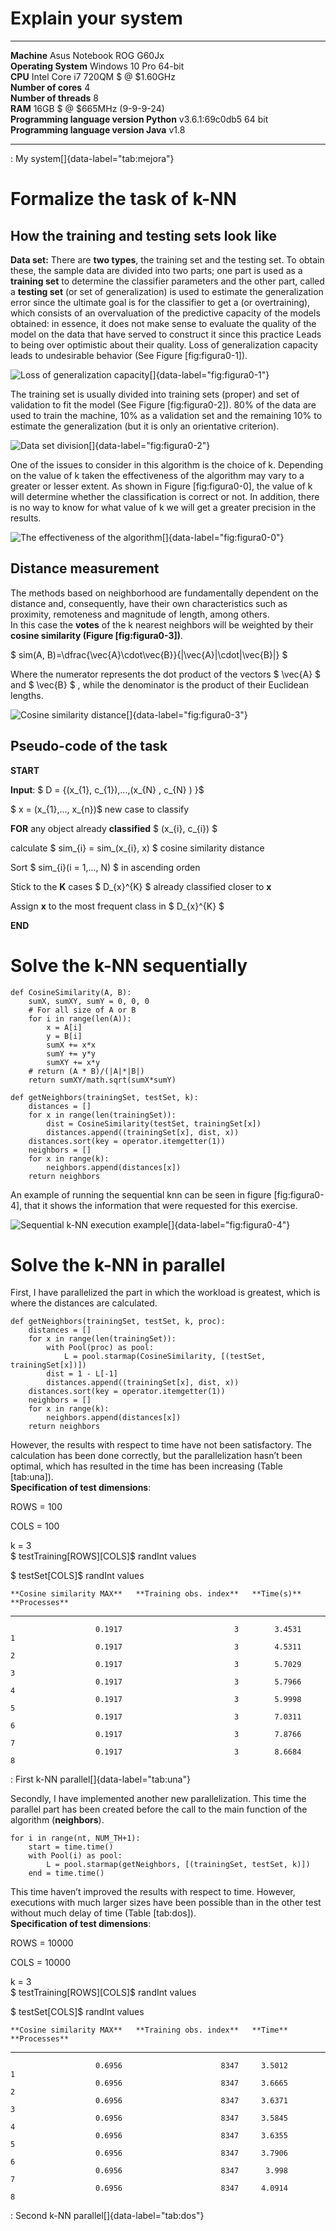 Explain your system
===================

  ----------------------------------------- ---------------------------------- -- -- --
  **Machine**                                          Asus Notebook ROG G60Jx       
  **Operating System**                                   Windows 10 Pro 64-bit       
  **CPU**                                     Intel Core i7 720QM $ @ $1.60GHz       
  **Number of cores**                                                        4       
  **Number of threads**                                                      8       
  **RAM**                                          16GB $ @ $665MHz (9-9-9-24)       
  **Programming language version Python**                v3.6.1:69c0db5 64 bit       
  **Programming language version Java**                                   v1.8       
  ----------------------------------------- ---------------------------------- -- -- --

  : My system[]{data-label="tab:mejora"}

Formalize the task of k-NN
==========================

How the training and testing sets look like
-------------------------------------------

**Data set:** There are **two types**, the training set and the testing
set. To obtain these, the sample data are divided into two parts; one
part is used as a **training set** to determine the classifier
parameters and the other part, called a **testing set** (or set of
generalization) is used to estimate the generalization error since the
ultimate goal is for the classifier to get a (or overtraining), which
consists of an overvaluation of the predictive capacity of the models
obtained: in essence, it does not make sense to evaluate the quality of
the model on the data that have served to construct it since this
practice Leads to being over optimistic about their quality. Loss of
generalization capacity leads to undesirable behavior (See Figure
\[fig:figura0-1\]).

![Loss of generalization
capacity[]{data-label="fig:figura0-1"}](figuras/Ex0/figura0-1.png)

The training set is usually divided into training sets (proper) and set
of validation to fit the model (See Figure \[fig:figura0-2\]). 80% of
the data are used to train the machine, 10% as a validation set and the
remaining 10% to estimate the generalization (but it is only an
orientative criterion).

![Data set
division[]{data-label="fig:figura0-2"}](figuras/Ex0/figura0-2.png)

One of the issues to consider in this algorithm is the choice of k.
Depending on the value of k taken the effectiveness of the algorithm may
vary to a greater or lesser extent. As shown in Figure
\[fig:figura0-0\], the value of k will determine whether the
classification is correct or not. In addition, there is no way to know
for what value of k we will get a greater precision in the results.

![The effectiveness of the
algorithm[]{data-label="fig:figura0-0"}](figuras/Ex0/figura0-0.png)

Distance measurement
--------------------

The methods based on neighborhood are fundamentally dependent on the
distance and, consequently, have their own characteristics such as
proximity, remoteness and magnitude of length, among others.\
In this case the **votes** of the k nearest neighbors will be weighted
by their **cosine similarity (Figure \[fig:figura0-3\])**.

$ sim(A, B)=\dfrac{\vec{A}\cdot\vec{B}}{|\vec{A}|\cdot|\vec{B}|} $

Where the numerator represents the dot product of the vectors
$ \vec{A} $ and $ \vec{B} $ , while the denominator is the product of
their Euclidean lengths.

![Cosine similarity
distance[]{data-label="fig:figura0-3"}](figuras/Ex0/figura0-3.png)

Pseudo-code of the task
-----------------------

**START**

**Input**: $ D = \{(x_{1}, c_{1}),...,(x_{N} , c_{N} ) \}$

$ x = (x_{1},..., x_{n})$ new case to classify

**FOR** any object already **classified** $ (x_{i}, c_{i}) $

calculate $ sim_{i} = sim_(x_{i}, x) $ cosine similarity distance

Sort $ sim_{i}(i = 1,..., N) $ in ascending orden

Stick to the **K** cases $ D_{x}^{K} $ already classified closer to
**x**

Assign **x** to the most frequent class in $ D_{x}^{K} $

**END**

Solve the k-NN sequentially
===========================

``` {style="payt"}
def CosineSimilarity(A, B):    
    sumX, sumXY, sumY = 0, 0, 0
    # For all size of A or B
    for i in range(len(A)):
        x = A[i]
        y = B[i]
        sumX += x*x
        sumY += y*y
        sumXY += x*y
    # return (A * B)/(|A|*|B|)
    return sumXY/math.sqrt(sumX*sumY)   

def getNeighbors(trainingSet, testSet, k):
    distances = []
    for x in range(len(trainingSet)):
        dist = CosineSimilarity(testSet, trainingSet[x])
        distances.append((trainingSet[x], dist, x))
    distances.sort(key = operator.itemgetter(1))
    neighbors = []
    for x in range(k):
        neighbors.append(distances[x])
    return neighbors
```

An example of running the sequential knn can be seen in figure
\[fig:figura0-4\], that it shows the information that were requested for
this exercise.

![Sequential k-NN execution
example[]{data-label="fig:figura0-4"}](figuras/Ex0/figura0-4.png)

Solve the k-NN in parallel
==========================

First, I have parallelized the part in which the workload is greatest,
which is where the distances are calculated.

``` {style="payt"}
def getNeighbors(trainingSet, testSet, k, proc):
    distances = []
    for x in range(len(trainingSet)):
        with Pool(proc) as pool:
            L = pool.starmap(CosineSimilarity, [(testSet, trainingSet[x])])
        dist = 1 - L[-1]
        distances.append((trainingSet[x], dist, x))
    distances.sort(key = operator.itemgetter(1))
    neighbors = []
    for x in range(k):
        neighbors.append(distances[x])
    return neighbors
```

However, the results with respect to time have not been satisfactory.
The calculation has been done correctly, but the parallelization hasn’t
been optimal, which has resulted in the time has been increasing (Table
\[tab:una\]).\
**Specification of test dimensions**:

ROWS = 100

COLS = 100

k = 3\
$ testTraining[ROWS][COLS]$ randInt values

$ testSet[COLS]$ randInt values

    **Cosine similarity MAX**   **Training obs. index**   **Time(s)**   **Processes**
  --------------------------- ------------------------- ------------- ---------------
                       0.1917                         3        3.4531               1
                       0.1917                         3        4.5311               2
                       0.1917                         3        5.7029               3
                       0.1917                         3        5.7966               4
                       0.1917                         3        5.9998               5
                       0.1917                         3        7.0311               6
                       0.1917                         3        7.8766               7
                       0.1917                         3        8.6684               8

  : First k-NN parallel[]{data-label="tab:una"}

Secondly, I have implemented another new parallelization. This time the
parallel part has been created before the call to the main function of
the algorithm (**neighbors**).

``` {style="payt"}
for i in range(nt, NUM_TH+1): 
    start = time.time()
    with Pool(i) as pool:
        L = pool.starmap(getNeighbors, [(trainingSet, testSet, k)])    
    end = time.time()
```

This time haven’t improved the results with respect to time. However,
executions with much larger sizes have been possible than in the other
test without much delay of time (Table \[tab:dos\]).\
**Specification of test dimensions**:

ROWS = 10000

COLS = 10000

k = 3\
$ testTraining[ROWS][COLS]$ randInt values

$ testSet[COLS]$ randInt values

    **Cosine similarity MAX**   **Training obs. index**   **Time**   **Processes**
  --------------------------- ------------------------- ---------- ---------------
                       0.6956                      8347     3.5012               1
                       0.6956                      8347     3.6665               2
                       0.6956                      8347     3.6371               3
                       0.6956                      8347     3.5845               4
                       0.6956                      8347     3.6355               5
                       0.6956                      8347     3.7906               6
                       0.6956                      8347      3.998               7
                       0.6956                      8347     4.0914               8

  : Second k-NN parallel[]{data-label="tab:dos"}


